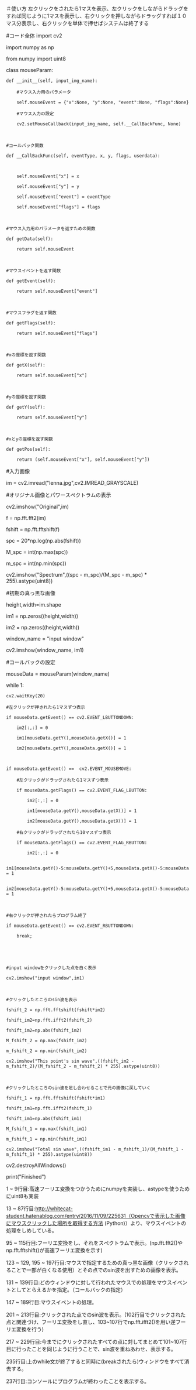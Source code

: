 ＃使い方
左クリックをされたら1マスを表示、左クリックをしながらドラッグをすれば同じように1マスを表示し、右クリックを押しながらドラッグすれば１０マス分表示し、右クリックを単体で押せばシステムは終了する

#コード全体
import cv2



import numpy as np



from numpy import uint8



class mouseParam:

    def __init__(self, input_img_name):

        #マウス入力用のパラメータ

        self.mouseEvent = {"x":None, "y":None, "event":None, "flags":None}

        #マウス入力の設定

        cv2.setMouseCallback(input_img_name, self.__CallBackFunc, None)

    

    #コールバック関数

    def __CallBackFunc(self, eventType, x, y, flags, userdata):

        

        self.mouseEvent["x"] = x

        self.mouseEvent["y"] = y

        self.mouseEvent["event"] = eventType    

        self.mouseEvent["flags"] = flags    



    #マウス入力用のパラメータを返すための関数

    def getData(self):

        return self.mouseEvent

    

    #マウスイベントを返す関数

    def getEvent(self):

        return self.mouseEvent["event"]                



    #マウスフラグを返す関数

    def getFlags(self):

        return self.mouseEvent["flags"]                



    #xの座標を返す関数

    def getX(self):

        return self.mouseEvent["x"]  



    #yの座標を返す関数

    def getY(self):

        return self.mouseEvent["y"]  



    #xとyの座標を返す関数

    def getPos(self):

        return (self.mouseEvent["x"], self.mouseEvent["y"])







 #入力画像

im = cv2.imread("lenna.jpg",cv2.IMREAD_GRAYSCALE)

    

#オリジナル画像とパワースぺクトラムの表示

cv2.imshow("Original",im)

f = np.fft.fft2(im)

fshift = np.fft.fftshift(f)

spc = 20*np.log(np.abs(fshift))

M_spc = int(np.max(spc))

m_spc = int(np.min(spc))

cv2.imshow("Spectrum",((spc - m_spc)/(M_spc - m_spc) * 255).astype(uint8))







#初期の真っ黒な画像

height,width=im.shape

im1 = np.zeros((height,width))

im2 = np.zeros((height,width))

window_name = "input window"

cv2.imshow(window_name, im1)

    

#コールバックの設定

mouseData = mouseParam(window_name)





while 1:

    cv2.waitKey(20)

    #左クリックが押されたら1マスずつ表示

    if mouseData.getEvent() == cv2.EVENT_LBUTTONDOWN:

        im2[:,:] = 0

        im1[mouseData.getY(),mouseData.getX()] = 1

        im2[mouseData.getY(),mouseData.getX()] = 1

         

    if mouseData.getEvent() ==  cv2.EVENT_MOUSEMOVE:

        #左クリックがドラッグされたら1マスずつ表示   

        if mouseData.getFlags() == cv2.EVENT_FLAG_LBUTTON:

            im2[:,:] = 0

            im1[mouseData.getY(),mouseData.getX()] = 1

            im2[mouseData.getY(),mouseData.getX()] = 1

        #右クリックがドラッグされたら10マスずつ表示       

        if mouseData.getFlags() == cv2.EVENT_FLAG_RBUTTON:

            im2[:,:] = 0

            im1[mouseData.getY()-5:mouseData.getY()+5,mouseData.getX()-5:mouseData.getX()+5] = 1

            im2[mouseData.getY()-5:mouseData.getY()+5,mouseData.getX()-5:mouseData.getX()+5] = 1

            

    #右クリックが押されたらプログラム終了    

    if mouseData.getEvent() == cv2.EVENT_RBUTTONDOWN:

        break;



        

    #input windowをクリックした点を白く表示

    cv2.imshow("input window",im1)

    

    #クリックしたところのsin波を表示

    fshift_2 = np.fft.fftshift(fshift*im2)

    fshift_im2=np.fft.ifft2(fshift_2)

    fshift_im2=np.abs(fshift_im2)

    M_fshift_2 = np.max(fshift_im2)

    m_fshift_2 = np.min(fshift_im2)

    cv2.imshow("This point's sin wave",((fshift_im2 - m_fshift_2)/(M_fshift_2 - m_fshift_2) * 255).astype(uint8))

    

    #クリックしたところのsin波を足し合わせることで元の画像に戻していく

    fshift_1 = np.fft.fftshift(fshift*im1)

    fshift_im1=np.fft.ifft2(fshift_1)

    fshift_im1=np.abs(fshift_im1)

    M_fshift_1 = np.max(fshift_im1)

    m_fshift_1 = np.min(fshift_im1)

    cv2.imshow("Total sin wave",((fshift_im1 - m_fshift_1)/(M_fshift_1 - m_fshift_1) * 255).astype(uint8))

    



cv2.destroyAllWindows()            

print("Finished")


1 ~ 9行目:高速フーリエ変換をつかうためにnumpyを実装し、astypeを使うためにuint8も実装

13 ~ 87行目:http://whitecat-student.hatenablog.com/entry/2016/11/09/225631（Opencvで表示した画像にマウスクリックした場所を取得する方法 (Python)）より、マウスイベントの処理をしめしている。

95 ~ 115行目:フーリエ変換をし、それをスぺクトラムで表示。(np.fft.fft2()やnp.fft.fftshift()が高速フーリエ変換を示す)

123 ~ 129, 195 ~ 197行目:マウスで指定するための真っ黒な画像（クリックされることで一部が白くなる使用）とその点でのsin波を出すための画像を表示。

131 ~ 139行目:どのウィンドウに対して行われたマウスでの処理をマウスイベントとしてとらえるかを指定。（コールバックの指定）

147 ~ 189行目:マウスイベントの処理。

201 ~ 213行目:クリックされた点でのsin波を表示。(102行目でクリックされた点と関連づけ、フーリエ変換をし直し、103~107行でnp.fft.ifft2()を用い逆フーリエ変換を行う)

217 ~ 229行目:今までにクリックされたすべての点に対してまとめて101~107行目に行ったことを同じように行うことで、sin波を重ねあわせ、表示する。

235行目:上のwhile文が終了すると同時に(breakされたら)ウィンドウをすべて消去する。

237行目:コンソールにプログラムが終わったことを表示する。
